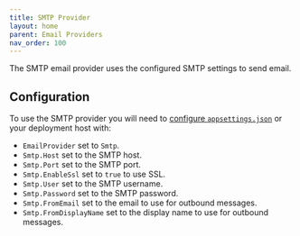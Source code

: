 ```yaml
---
title: SMTP Provider
layout: home
parent: Email Providers
nav_order: 100
---
```


The SMTP email provider uses the configured SMTP settings to send email.

## Configuration

To use the SMTP provider you will need to [configure `appsettings.json`](../../getting-started/configuring-app-settings) or your deployment host with:

- `EmailProvider` set to `Smtp`.
- `Smtp.Host` set to the SMTP host.
- `Smtp.Port` set to the SMTP port.
- `Smtp.EnableSsl` set to `true` to use SSL.
- `Smtp.User` set to the SMTP username.
- `Smtp.Password` set to the SMTP password.
- `Smtp.FromEmail` set to the email to use for outbound messages.
- `Smtp.FromDisplayName` set to the display name to use for outbound messages.
